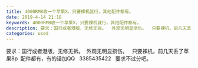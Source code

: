 ```yaml
---
title: 4000RMB收一个苹果X，只要裸机就行，其他配件都有。
date: 2019-4-14 21:18
keywords: 4000RMB收一个苹果X，只要裸机就行，其他配件都有。
description: 要求：国行或者港版，无修无拆。  外观无明显损伤。  只要裸机，前几天丢了苹果8p  配件都有，有的话加QQ  3385435422  要求不过分吧。
categories: used
---
```

<td class="t_f" id="postmessage_3498586">

要求：国行或者港版，无修无拆。  外观无明显损伤。   只要裸机，前几天丢了苹果8p  配件都有，有的话加QQ   3385435422   要求不过分吧。</td>
